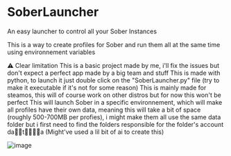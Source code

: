 # SoberLauncher
An easy launcher to control all your Sober Instances

This is a way to create profiles for Sober and run them all at the same time using environnement variables

⚠️ Clear limitation
This is a basic project made by me, i'll fix the issues but don't expect a perfect app made by a big team and stuff
This is made with python, to launch it just double click on the "SoberLauncher.py" file (try to make it executable if it's not for some reason)
This is mainly made for steamos, this will of course work on other distros but for now this won't be perfect
This will launch Sober in a specific environnement, which will make all profiles have their own data, meaning this will take a bit of space (roughly 500-700MB per profies), i might make them all use the same data folder but i first need to find the folders responsible for the folder's account data
(Might've used a lil bit of ai to create this)



![image](https://github.com/user-attachments/assets/db1608d7-e819-4af9-87ed-3923a1204250)
